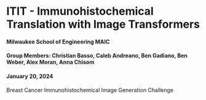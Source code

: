 # ITIT - Immunohistochemical Translation with Image Transformers
#### Milwaukee School of Engineering MAIC
#### Group Members: Christian Basso, Caleb Andreano, Ben Gadiano, Ben Weber, Alex Moran, Anna Chisom
#### January 20, 2024
Breast Cancer Immunohistochemical Image Generation Challenge
